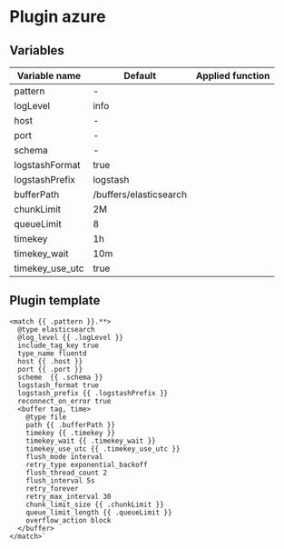 # Plugin azure
## Variables
| Variable name | Default | Applied function |
|---|---|---|
| pattern | - |  |
| logLevel | info |  |
| host | - |  |
| port | - |  |
| schema | - |  |
| logstashFormat | true |  |
| logstashPrefix | logstash |  |
| bufferPath | /buffers/elasticsearch |  |
| chunkLimit | 2M |  |
| queueLimit | 8  |  |
| timekey | 1h |  |
| timekey_wait | 10m |  |
| timekey_use_utc | true |  |
## Plugin template
```
<match {{ .pattern }}.**>
  @type elasticsearch
  @log_level {{ .logLevel }}
  include_tag_key true
  type_name fluentd
  host {{ .host }}
  port {{ .port }}
  scheme  {{ .schema }}
  logstash_format true
  logstash_prefix {{ .logstashPrefix }}
  reconnect_on_error true
  <buffer tag, time>
    @type file
    path {{ .bufferPath }}
    timekey {{ .timekey }}
    timekey_wait {{ .timekey_wait }}
    timekey_use_utc {{ .timekey_use_utc }}
    flush_mode interval
    retry_type exponential_backoff
    flush_thread_count 2
    flush_interval 5s
    retry_forever
    retry_max_interval 30
    chunk_limit_size {{ .chunkLimit }}
    queue_limit_length {{ .queueLimit }}
    overflow_action block
  </buffer>
</match>`
```
